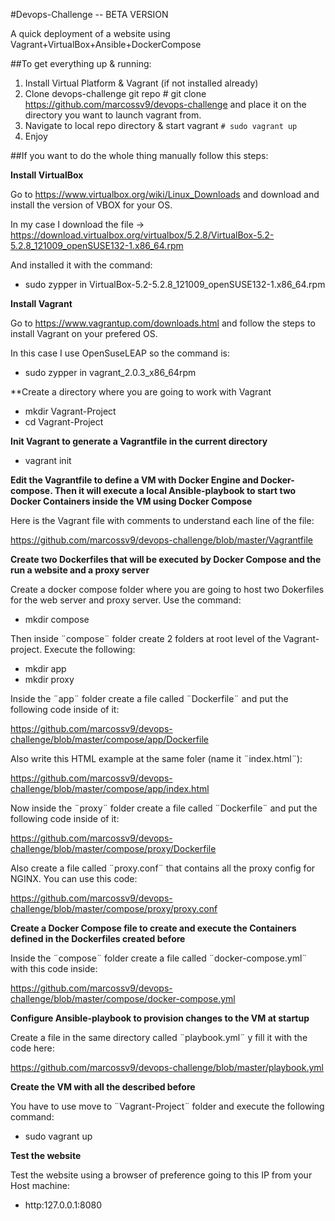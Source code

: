 #Devops-Challenge -- BETA VERSION

A quick deployment of a website using Vagrant+VirtualBox+Ansible+DockerCompose

##To get everything up & running:

1. Install Virtual Platform & Vagrant (if not installed already)
2. Clone devops-challenge git repo # git clone https://github.com/marcossv9/devops-challenge and place it on the directory you want to launch vagrant from.
3. Navigate to local repo directory & start vagrant ```# sudo vagrant up```
4. Enjoy

##If you want to do the whole thing manually follow this steps:

**Install VirtualBox**

Go to https://www.virtualbox.org/wiki/Linux_Downloads and download and install the version of VBOX for your OS.

In my case I download the file -> https://download.virtualbox.org/virtualbox/5.2.8/VirtualBox-5.2-5.2.8_121009_openSUSE132-1.x86_64.rpm

And installed it with the command:

- sudo zypper in VirtualBox-5.2-5.2.8_121009_openSUSE132-1.x86_64.rpm

**Install Vagrant**

Go to https://www.vagrantup.com/downloads.html and follow the steps to install Vagrant on your prefered OS.

In this case I use OpenSuseLEAP so the command is:

- sudo zypper in vagrant_2.0.3_x86_64rpm

**Create a directory where you are going to work with Vagrant

- mkdir Vagrant-Project
- cd Vagrant-Project

**Init Vagrant to generate a Vagrantfile in the current directory**

- vagrant init

**Edit the Vagrantfile to define a VM with Docker Engine and Docker-compose. Then it will execute a local Ansible-playbook to start two Docker Containers inside the VM using Docker Compose**

Here is the Vagrant file with comments to understand each line of the file:

https://github.com/marcossv9/devops-challenge/blob/master/Vagrantfile 

**Create two Dockerfiles that will be executed by Docker Compose and the run a website and a proxy server**

Create a docker compose folder where you are going to host two Dokerfiles for the web server and proxy server. Use the command:

- mkdir compose

Then inside ¨compose¨ folder create 2 folders at root level of the Vagrant-project. Execute the following:

- mkdir app
- mkdir proxy

Inside the ¨app¨ folder create a file called ¨Dockerfile¨ and put the following code inside of it:

https://github.com/marcossv9/devops-challenge/blob/master/compose/app/Dockerfile

Also write this HTML example at the same foler (name it ¨index.html¨):

https://github.com/marcossv9/devops-challenge/blob/master/compose/app/index.html

Now inside the ¨proxy¨ folder create a file called ¨Dockerfile¨ and put the following code inside of it:

https://github.com/marcossv9/devops-challenge/blob/master/compose/proxy/Dockerfile

Also create a file called ¨proxy.conf¨ that contains all the proxy config for NGINX. You can use this code:

https://github.com/marcossv9/devops-challenge/blob/master/compose/proxy/proxy.conf

**Create a Docker Compose file to create and execute the Containers defined in the Dockerfiles created before**

Inside the ¨compose¨ folder create a file called ¨docker-compose.yml¨ with this code inside:

https://github.com/marcossv9/devops-challenge/blob/master/compose/docker-compose.yml

**Configure Ansible-playbook to provision changes to the VM at startup**

Create a file in the same directory called ¨playbook.yml¨ y fill it with the code here:

https://github.com/marcossv9/devops-challenge/blob/master/playbook.yml

**Create the VM with all the described before**

You have to use move to ¨Vagrant-Project¨ folder and execute the following command:

- sudo vagrant up

**Test the website**

Test the website using a browser of preference going to this IP from your Host machine:

- http:127.0.0.1:8080